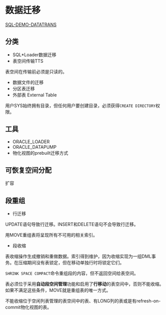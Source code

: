 # 数据迁移

[SQL-DEMO-DATATRANS](../../scripts/backup/dataTrans.sql)

## 分类

- SQL*Loader数据迁移
- 表空间传输TTS

表空间在传输前必须是只读的。

- 数据文件的迁移
- 分区表迁移
- 外部表 External Table

用户SYS始终拥有目录，但任何用户要创建目录，必须获得`CREATE DIRECTORY`权限。

## 工具

- ORACLE_LOADER
- ORACLE_DATAPUMP
- 物化视图的prebuilt迁移方式

## 可恢复空间分配

扩容

## 段重组

- 行迁移

UPDATE语句导致行迁移。INSERT和DELETE语句不会导致行迁移。

用MOVE重组表将呈现所有不可用的相关索引。

- 段收缩

表收缩操作生成撤销和重做数据。索引得到维护，因为收缩实现为一组DML事务。在压缩期间没有表锁定，但在移动单独行时将锁定它们。

`SHRINK SPACE COMPACT`命令重组段的内容，但不返回空间给表空间。

表必须位于采用**自动段空间管理**功能和启用了**行移动**的表空间中，否则不能收缩。如果不满足这些条件，MOVE就是重组表的唯一方式。

不能收缩位于空闲列表管理的表空间中的表、有LONG列的表或是有refresh-on-commit物化视图的表。